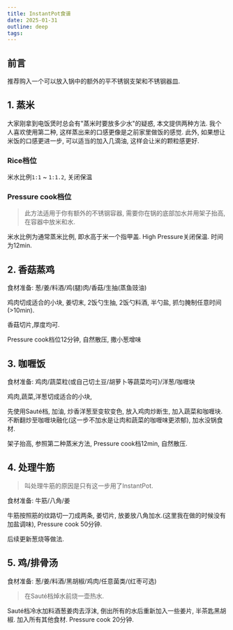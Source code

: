 ```yaml
---
title: InstantPot食谱
date: 2025-01-31
outline: deep
tags:
---
```

## 前言

推荐购入一个可以放入锅中的额外的平不锈钢支架和不锈钢器皿.

## 1. 蒸米

大家刚拿到电饭煲时总会有"蒸米时要放多少水"的疑惑, 本文提供两种方法. 我个人喜欢使用第二种, 这样蒸出来的口感更像是之前家里做饭的感觉. 此外, 如果想让米饭的口感更进一步, 可以适当的加入几滴油, 这样会让米的颗粒感更好.

### Rice档位

米水比例`1:1` ~ `1:1.2`, 关闭保温
### Pressure cook档位

> 此方法适用于你有额外的不锈钢容器, 需要你在锅的底部加水并用架子抬高, 在容器中放米和水.

米水比例为通常蒸米比例, 即水高于米一个指甲盖. High Pressure关闭保温. 时间为12min.
## 2. 香菇蒸鸡
食材准备: 葱/姜/料酒/鸡(腿)肉/香菇/生抽(蒸鱼豉油)

鸡肉切成适合的小块, 姜切末, 2饭勺生抽, 2饭勺料酒, 半勺盐, 抓匀腌制任意时间(>10min).

香菇切片,厚度均可.

Pressure cook档位12分钟, 自然散压, 撒小葱增味
## 3. 咖喱饭
食材准备: 鸡肉/蔬菜粒(或自己切土豆/胡萝卜等蔬菜均可)/洋葱/咖喱块

鸡肉,蔬菜,洋葱切成适合的小块, 

先使用Sauté档, 加油, 炒香洋葱至变软变色, 放入鸡肉炒断生, 加入蔬菜和咖喱块. 不断翻炒至咖喱块融化(这一步不加水是让肉和蔬菜的咖喱味更浓郁), 加水没锅食材.

架子抬高, 参照第二种蒸米方法, Pressure cook档12min, 自然散压.

## 4. 处理牛筋
> 叫处理牛筋的原因是只有这一步用了InstantPot.

食材准备: 牛筋/八角/姜

牛筋按照筋的纹路切一刀成两条, 姜切片, 放姜放八角加水.(这里我在做的时候没有加盐调味), Pressure cook 50分钟.

后续更新葱烧等做法.
## 5. 鸡/排骨汤

食材准备: 葱/姜/料酒/黑胡椒/鸡肉/任意菌类/(红枣可选)

> 在Sauté档焯水前烧一壶热水.

Sauté档冷水加料酒葱姜肉去浮沫, 倒出所有的水后重新加入一些姜片, 半茶匙黑胡椒. 加入所有其他食材.
Pressure cook 20分钟.